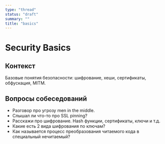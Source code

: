 ```yaml
---
type: "thread"
status: "draft"
summary: ""
title: "basics"
---
```


# Security Basics

## Контекст
Базовые понятия безопасности: шифрование, хеши, сертификаты, обфускация, MITM.

## Вопросы собеседований
- Разговор про угрозу men in the middle.
- Слышал ли что-то про SSL pinning?
- Расскажи про шифрование. Hash функции, сертификаты, ключи и т.д.
- Какие есть 2 вида шифрования по ключам?
- Как называется процесс преобразования читаемого кода в специальный нечитаемый?



